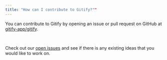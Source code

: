 ```yaml
---
title: "How can I contribute to Gitify?""
---
```

You can contribute to Gitify by opening an issue or pull request on GitHub at [gitify-app/gitify](https://github.com/gitify-app/gitify).

<br />

Check out our [open issues](https://github.com/gitify-app/gitify/issues) and see if there is any existing ideas that you would like to work on.